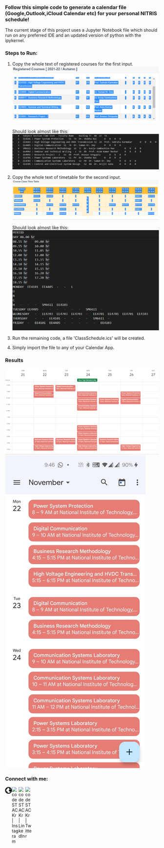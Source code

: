 ### Follow this simple code to generate a calendar file (Google,Outlook,iCloud Calendar etc) for your personal NITRIS schedule!

The current stage of this project uses a Jupyter Notebook file which should run on any preferred IDE and an updated version of python with the ipykernel.

### Steps to Run:

1. Copy the whole text of registered courses for the first input.
   ![Copy the Whole Text of Registered Courses](courses.png)

    Should look almost like this:
    ![courses example](ex1.png)

2. Copy the whole text of timetable for the second input.
   ![Copy the Whole Text of TimeTable](timetable.png)

    Should look almost like this:
    ![timetable example](ex2.png)

3. Run the remaining code, a file 'ClassSchedule.ics' will be created.

4. Simply import the file to any of your Calendar App.

### Results

![Web View](result1.png)
![Mobile View](result2.jpeg)

### Connect with me:

[<img align="left" alt="codeSTACKr.com" width="22px" src="https://raw.githubusercontent.com/iconic/open-iconic/master/svg/globe.svg" />][website]
[<img align="left" alt="codeSTACKr | Instagram" width="22px" src="https://cdn.jsdelivr.net/npm/simple-icons@v3/icons/instagram.svg" />][instagram]
[<img align="left" alt="codeSTACKr | LinkedIn" width="22px" src="https://cdn.jsdelivr.net/npm/simple-icons@v3/icons/linkedin.svg" />][linkedin]
[<img align="left" alt="codeSTACKr | Twitter" width="22px" src="https://cdn.jsdelivr.net/npm/simple-icons@v3/icons/twitter.svg" />][twitter]

[website]: https://swagatkumar.net/
[twitter]: https://twitter.com/SwagatK24497938
[youtube]: https://youtube.com/codeSTACKr
[instagram]: https://www.instagram.com/swagatkumarflute/
[linkedin]: https://www.linkedin.com/in/swagat-kumar/
